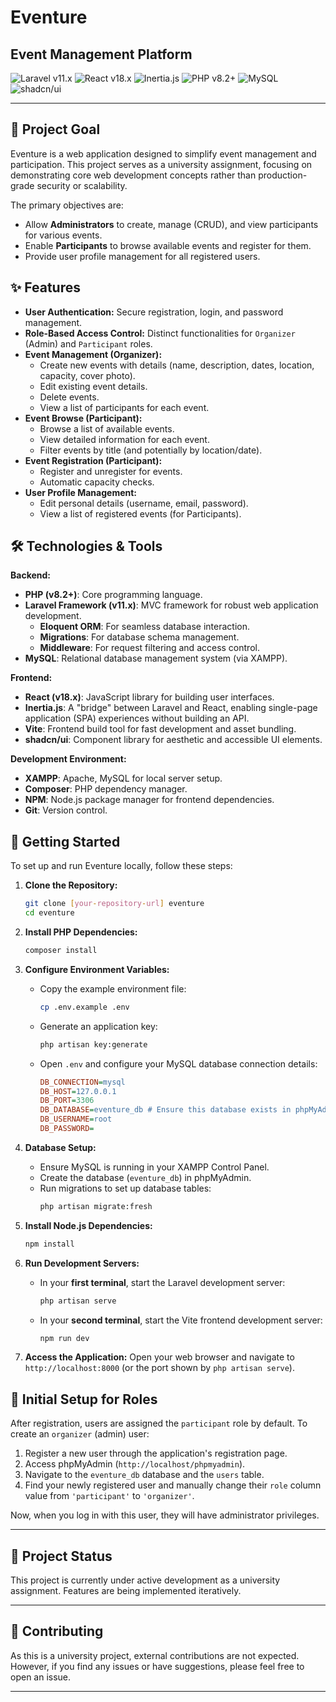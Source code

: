 # Eventure

## Event Management Platform

![Laravel v11.x](https://img.shields.io/badge/Laravel-v11.x-FF2D20?style=for-the-badge&logo=laravel&logoColor=white)
![React v18.x](https://img.shields.io/badge/React-v18.x-61DAFB?style=for-the-badge&logo=react&logoColor=black)
![Inertia.js](https://img.shields.io/badge/Inertia.js-000000?style=for-the-badge&logo=inertia&logoColor=white)
![PHP v8.2+](https://img.shields.io/badge/PHP-v8.2+-777BB4?style=for-the-badge&logo=php&logoColor=white)
![MySQL](https://img.shields.io/badge/MySQL-4479A1?style=for-the-badge&logo=mysql&logoColor=white)
![shadcn/ui](https://img.shields.io/badge/shadcn%2Fui-000000?style=for-the-badge&logo=vercel&logoColor=white)

---

## 🎯 Project Goal

Eventure is a web application designed to simplify event management and participation. This project serves as a university assignment, focusing on demonstrating core web development concepts rather than production-grade security or scalability.

The primary objectives are:
* Allow **Administrators** to create, manage (CRUD), and view participants for various events.
* Enable **Participants** to browse available events and register for them.
* Provide user profile management for all registered users.

## ✨ Features

* **User Authentication:** Secure registration, login, and password management.
* **Role-Based Access Control:** Distinct functionalities for `Organizer` (Admin) and `Participant` roles.
* **Event Management (Organizer):**
    * Create new events with details (name, description, dates, location, capacity, cover photo).
    * Edit existing event details.
    * Delete events.
    * View a list of participants for each event.
* **Event Browse (Participant):**
    * Browse a list of available events.
    * View detailed information for each event.
    * Filter events by title (and potentially by location/date).
* **Event Registration (Participant):**
    * Register and unregister for events.
    * Automatic capacity checks.
* **User Profile Management:**
    * Edit personal details (username, email, password).
    * View a list of registered events (for Participants).

## 🛠️ Technologies & Tools

**Backend:**
* **PHP (v8.2+)**: Core programming language.
* **Laravel Framework (v11.x)**: MVC framework for robust web application development.
    * **Eloquent ORM**: For seamless database interaction.
    * **Migrations**: For database schema management.
    * **Middleware**: For request filtering and access control.
* **MySQL**: Relational database management system (via XAMPP).

**Frontend:**
* **React (v18.x)**: JavaScript library for building user interfaces.
* **Inertia.js**: A "bridge" between Laravel and React, enabling single-page application (SPA) experiences without building an API.
* **Vite**: Frontend build tool for fast development and asset bundling.
* **shadcn/ui**: Component library for aesthetic and accessible UI elements.

**Development Environment:**
* **XAMPP**: Apache, MySQL for local server setup.
* **Composer**: PHP dependency manager.
* **NPM**: Node.js package manager for frontend dependencies.
* **Git**: Version control.

## 🚀 Getting Started

To set up and run Eventure locally, follow these steps:

1.  **Clone the Repository:**
    ```bash
    git clone [your-repository-url] eventure
    cd eventure
    ```

2.  **Install PHP Dependencies:**
    ```bash
    composer install
    ```

3.  **Configure Environment Variables:**
    * Copy the example environment file:
        ```bash
        cp .env.example .env
        ```
    * Generate an application key:
        ```bash
        php artisan key:generate
        ```
    * Open `.env` and configure your MySQL database connection details:
        ```ini
        DB_CONNECTION=mysql
        DB_HOST=127.0.0.1
        DB_PORT=3306
        DB_DATABASE=eventure_db # Ensure this database exists in phpMyAdmin
        DB_USERNAME=root
        DB_PASSWORD=
        ```

4.  **Database Setup:**
    * Ensure MySQL is running in your XAMPP Control Panel.
    * Create the database (`eventure_db`) in phpMyAdmin.
    * Run migrations to set up database tables:
        ```bash
        php artisan migrate:fresh
        ```

5.  **Install Node.js Dependencies:**
    ```bash
    npm install
    ```

6.  **Run Development Servers:**
    * In your **first terminal**, start the Laravel development server:
        ```bash
        php artisan serve
        ```
    * In your **second terminal**, start the Vite frontend development server:
        ```bash
        npm run dev
        ```

7.  **Access the Application:**
    Open your web browser and navigate to `http://localhost:8000` (or the port shown by `php artisan serve`).

## 🔑 Initial Setup for Roles

After registration, users are assigned the `participant` role by default. To create an `organizer` (admin) user:

1.  Register a new user through the application's registration page.
2.  Access phpMyAdmin (`http://localhost/phpmyadmin`).
3.  Navigate to the `eventure_db` database and the `users` table.
4.  Find your newly registered user and manually change their `role` column value from `'participant'` to `'organizer'`.

Now, when you log in with this user, they will have administrator privileges.

---

## 🚧 Project Status

This project is currently under active development as a university assignment. Features are being implemented iteratively.

---

## 🤝 Contributing

As this is a university project, external contributions are not expected. However, if you find any issues or have suggestions, please feel free to open an issue.

---
